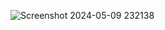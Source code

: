 ![Screenshot 2024-05-09 232138](https://github.com/aniket-wankhade0101/rock_paper_scissors.github.io/assets/141629748/78d3c39a-5f0b-4152-8e25-69a0258edf31)
